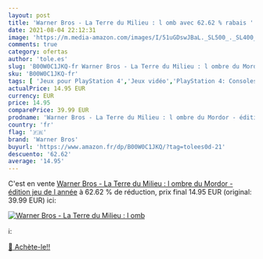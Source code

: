 ```yaml
---
layout: post
title: 'Warner Bros - La Terre du Milieu : l omb avec 62.62 % rabais '
date: 2021-08-04 22:12:31
image: 'https://m.media-amazon.com/images/I/51uGDswJBaL._SL500_._SL400_.jpg'
comments: true
category: ofertas
author: 'tole.es'
slug: 'B00W0C1JKQ-fr Warner Bros - La Terre du Milieu : l ombre du Mordor -...'
sku: 'B00W0C1JKQ-fr'
tags: [ 'Jeux pour PlayStation 4','Jeux vidéo','PlayStation 4: Consoles, jeux et accessoires','warner bros', ]
actualPrice: 14.95 EUR
currency: EUR
price: 14.95
comparePrice: 39.99 EUR
prodname: 'Warner Bros - La Terre du Milieu : l ombre du Mordor - édition jeu de l année'
country: 'fr'
flag: '🇫🇷'
brand: 'Warner Bros'
buyurl: 'https://www.amazon.fr/dp/B00W0C1JKQ/?tag=tolees0d-21'
descuento: '62.62'
average: '14.95'
---
```


C'est en vente [Warner Bros - La Terre du Milieu : l ombre du Mordor - édition jeu de l année](https://www.amazon.fr/dp/B00W0C1JKQ/?tag=tolees0d-21)  à  62.62 % de réduction, prix final  14.95 EUR (original: 39.99 EUR) ici:

[![Warner Bros - La Terre du Milieu : l omb](https://m.media-amazon.com/images/I/51uGDswJBaL._SL500_._SL400_.jpg)](https://www.amazon.fr/dp/B00W0C1JKQ/?tag=tolees0d-21)

ℹ️:


[🛒 Achète-le!!](https://www.amazon.fr/dp/B00W0C1JKQ/?tag=tolees0d-21)
